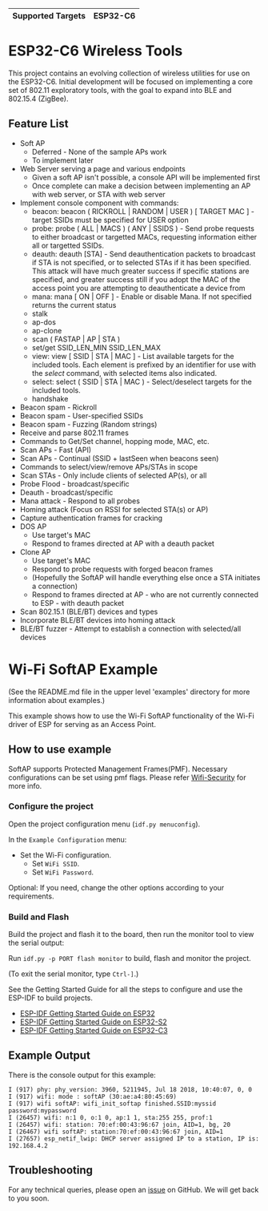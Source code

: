 | Supported Targets | ESP32-C6 |
| ----------------- | -------- |

# ESP32-C6 Wireless Tools

This project contains an evolving collection of wireless utilities for use on the ESP32-C6.
Initial development will be focused on implementing a core set of 802.11 exploratory tools, with the goal to expand into BLE and 802.15.4 (ZigBee).

## Feature List

* Soft AP
    * Deferred - None of the sample APs work
    * To implement later
* Web Server serving a page and various endpoints
    * Given a soft AP isn't possible, a console API will be implemented first
    * Once complete can make a decision between implementing an AP with web server, or STA with web server
* Implement console component with commands:
    * beacon: beacon ( RICKROLL | RANDOM | USER ) [ TARGET MAC ]  - target SSIDs must be specified for USER option
    * probe: probe ( ALL | MACS ) ( ANY | SSIDS ) - Send probe requests to either broadcast or targetted MACs, requesting information either all or targetted SSIDs.
    * deauth: deauth [STA] - Send deauthentication packets to broadcast if STA is not specified, or to selected STAs if it has been specified. This attack will have much greater success if specific stations are specified, and greater success still if you adopt the MAC of the access point you are attempting to deauthenticate a device from
    * mana: mana [ ON | OFF ] - Enable or disable Mana. If not specified returns the current status
    * stalk
    * ap-dos
    * ap-clone
    * scan ( FASTAP | AP | STA )
    * set/get SSID_LEN_MIN SSID_LEN_MAX 
    * view: view [ SSID | STA | MAC ] - List available targets for the included tools. Each element is prefixed by an identifier for use with the *select* command, with selected items also indicated.
    * select: select ( SSID | STA | MAC ) <specifier> - Select/deselect targets for the included tools.
    * handshake
* Beacon spam - Rickroll
* Beacon spam - User-specified SSIDs
* Beacon spam - Fuzzing (Random strings)
* Receive and parse 802.11 frames
* Commands to Get/Set channel, hopping mode, MAC, etc.
* Scan APs - Fast (API)
* Scan APs - Continual (SSID + lastSeen when beacons seen)
* Commands to select/view/remove APs/STAs in scope
* Scan STAs - Only include clients of selected AP(s), or all
* Probe Flood - broadcast/specific
* Deauth - broadcast/specific
* Mana attack - Respond to all probes
* Homing attack (Focus on RSSI for selected STA(s) or AP)
* Capture authentication frames for cracking
* DOS AP
    * Use target's MAC
    * Respond to frames directed at AP with a deauth packet
* Clone AP
    * Use target's MAC
    * Respond to probe requests with forged beacon frames
    * (Hopefully the SoftAP will handle everything else once a STA initiates a connection)
    * Respond to frames directed at AP - who are not currently connected to ESP - with deauth packet
* Scan 802.15.1 (BLE/BT) devices and types
* Incorporate BLE/BT devices into homing attack
* BLE/BT fuzzer - Attempt to establish a connection with selected/all devices


# Wi-Fi SoftAP Example

(See the README.md file in the upper level 'examples' directory for more information about examples.)

This example shows how to use the Wi-Fi SoftAP functionality of the Wi-Fi driver of ESP for serving as an Access Point.

## How to use example

SoftAP supports Protected Management Frames(PMF). Necessary configurations can be set using pmf flags. Please refer [Wifi-Security](https://docs.espressif.com/projects/esp-idf/en/latest/esp32/api-guides/wifi-security.html) for more info.

### Configure the project

Open the project configuration menu (`idf.py menuconfig`).

In the `Example Configuration` menu:

* Set the Wi-Fi configuration.
    * Set `WiFi SSID`.
    * Set `WiFi Password`.

Optional: If you need, change the other options according to your requirements.

### Build and Flash

Build the project and flash it to the board, then run the monitor tool to view the serial output:

Run `idf.py -p PORT flash monitor` to build, flash and monitor the project.

(To exit the serial monitor, type ``Ctrl-]``.)

See the Getting Started Guide for all the steps to configure and use the ESP-IDF to build projects.

* [ESP-IDF Getting Started Guide on ESP32](https://docs.espressif.com/projects/esp-idf/en/latest/esp32/get-started/index.html)
* [ESP-IDF Getting Started Guide on ESP32-S2](https://docs.espressif.com/projects/esp-idf/en/latest/esp32s2/get-started/index.html)
* [ESP-IDF Getting Started Guide on ESP32-C3](https://docs.espressif.com/projects/esp-idf/en/latest/esp32c3/get-started/index.html)

## Example Output

There is the console output for this example:

```
I (917) phy: phy_version: 3960, 5211945, Jul 18 2018, 10:40:07, 0, 0
I (917) wifi: mode : softAP (30:ae:a4:80:45:69)
I (917) wifi softAP: wifi_init_softap finished.SSID:myssid password:mypassword
I (26457) wifi: n:1 0, o:1 0, ap:1 1, sta:255 255, prof:1
I (26457) wifi: station: 70:ef:00:43:96:67 join, AID=1, bg, 20
I (26467) wifi softAP: station:70:ef:00:43:96:67 join, AID=1
I (27657) esp_netif_lwip: DHCP server assigned IP to a station, IP is: 192.168.4.2
```

## Troubleshooting

For any technical queries, please open an [issue](https://github.com/espressif/esp-idf/issues) on GitHub. We will get back to you soon.
